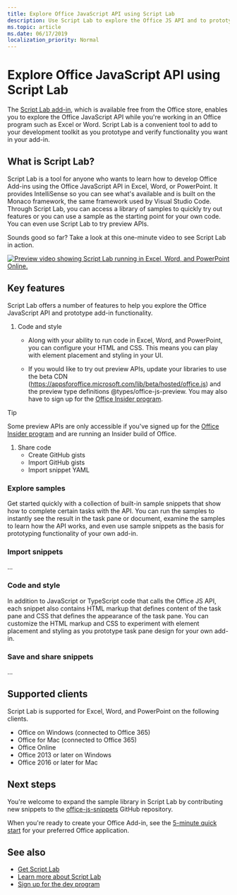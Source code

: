 ```yaml
---
title: Explore Office JavaScript API using Script Lab
description: Use Script Lab to explore the Office JS API and to prototype functionality.
ms.topic: article
ms.date: 06/17/2019
localization_priority: Normal
---
```


# Explore Office JavaScript API using Script Lab

The [Script Lab add-in](https://store.office.com/app.aspx?assetid=WA104380862), which is available free from the Office store, enables you to explore the Office JavaScript API while you're working in an Office program such as Excel or Word. Script Lab is a convenient tool to add to your development toolkit as you prototype and verify functionality you want in your add-in.

## What is Script Lab?

Script Lab is a tool for anyone who wants to learn how to develop Office Add-ins using the Office JavaScript API in Excel, Word, or PowerPoint. It provides IntelliSense so you can see what's available and is built on the Monaco framework, the same framework used by Visual Studio Code. Through Script Lab, you can access a library of samples to quickly try out features or you can use a sample as the starting point for your own code. You can even use Script Lab to try preview APIs.

Sounds good so far? Take a look at this one-minute video to see Script Lab in action.

[![Preview video showing Script Lab running in Excel, Word, and PowerPoint Online.](../images/screenshot-wide-youtube.png 'Script Lab preview video')](https://aka.ms/scriptlabvideo)

## Key features

Script Lab offers a number of features to help you explore the Office JavaScript API and prototype add-in functionality.

1. Code and style

   - Along with your ability to run code in Excel, Word, and PowerPoint, you can configure your HTML and CSS. This means you can play with element placement and styling in your UI.

   - If you would like to try out preview APIs, update your libraries to use the beta CDN (https://appsforoffice.microsoft.com/lib/beta/hosted/office.js) and the preview type definitions @types/office-js-preview. You may also have to sign up for the [Office Insider program](https://products.office.com/office-insider).

> [!TIP]
> Some preview APIs are only accessible if you've signed up for the [Office Insider program](https://products.office.com/office-insider) and are running an Insider build of Office.


1. Share code
   - Create GitHub gists
   - Import GitHub gists
   - Import snippet YAML

### Explore samples

Get started quickly with a collection of built-in sample snippets that show how to complete certain tasks with the API. You can run the samples to instantly see the result in the task pane or document, examine the samples to learn how the API works, and even use sample snippets as the basis for prototyping functionality of your own add-in.

### Import snippets

...

### Code and style

In addition to JavaScript or TypeScript code that calls the Office JS API, each snippet also contains HTML  markup that defines content of the task pane and CSS that defines the appearance of the task pane. You can  customize the HTML markup and CSS to experiment with element placement and styling as you prototype task pane design for your own add-in.

### Save and share snippets

...

## Supported clients

Script Lab is supported for Excel, Word, and PowerPoint on the following clients.

- Office on Windows (connected to Office 365)
- Office for Mac (connected to Office 365)
- Office Online
- Office 2013 or later on Windows
- Office 2016 or later for Mac

## Next steps

You're welcome to expand the sample library in Script Lab by contributing new snippets to the [office-js-snippets](https://github.com/OfficeDev/office-js-snippets#office-js-snippets) GitHub repository. 

When you're ready to create your Office Add-in, see the [5-minute quick start](/office/dev/add-ins/#5-minute-quick-starts) for your preferred Office application.

## See also

- [Get Script Lab](https://store.office.com/app.aspx?assetid=WA104380862)
- [Learn more about Script Lab](https://github.com/OfficeDev/script-lab#script-lab-a-microsoft-garage-project)
- [Sign up for the dev program](https://developer.microsoft.com/office/dev-program)
